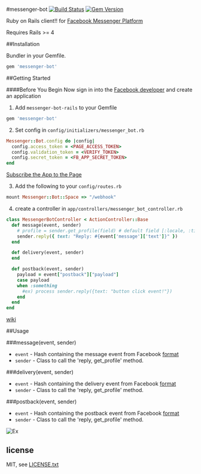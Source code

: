 #messenger-bot
[![Build Status](https://travis-ci.org/jun85664396/messenger-bot-rails.svg?branch=master)](https://travis-ci.org/jun85664396/messenger-bot-rails)
[![Gem Version](https://badge.fury.io/rb/messenger-bot.svg)](https://badge.fury.io/rb/messenger-bot)

Ruby on Rails client!! for [Facebook Messenger Platform](https://developers.facebook.com/docs/messenger-platform)

Requires Rails >= 4

##Installation

Bundler in your Gemfile.

```ruby
gem 'messenger-bot'
```

##Getting Started

####Before You Begin
  Now sign in into the [Facebook developer](https://developers.facebook.com/apps) and create an application

1. Add `messenger-bot-rails` to your Gemfile
  ```ruby
  gem 'messenger-bot'
  ```

2. Set config in `config/initializers/messenger_bot.rb `
  ```ruby
  Messenger::Bot.config do |config|
    config.access_token = <PAGE_ACCESS_TOKEN>
    config.validation_token = <VERIFY_TOKEN>
    config.secret_token = <FB_APP_SECRET_TOKEN>
  end
  ```
  [Subscribe the App to the Page](https://developers.facebook.com/docs/messenger-platform/quickstart#subscribe_app_page)
  
3. Add the following to your `config/routes.rb`
  ```ruby
  mount Messenger::Bot::Space => "/webhook"
  ```
4. create a controller in `app/controllers/messenger_bot_controller.rb`
  ```ruby
  class MessengerBotController < ActionController::Base
    def message(event, sender)
      # profile = sender.get_profile(field) # default field [:locale, :timezone, :gender, :first_name, :last_name, :profile_pic]
      sender.reply({ text: "Reply: #{event['message']['text']}" })
    end
  
    def delivery(event, sender)
    end
  
    def postback(event, sender)
      payload = event["postback"]["payload"]
      case payload
      when :something
        #ex) process sender.reply({text: "button click event!"})
      end
    end
  end
  ```

[wiki](https://github.com/jun85664396/messenger-bot-rails/wiki/Getting-Started)

##Usage

###message(event, sender)
* `event` - Hash containing the message event from Facebook [format](https://developers.facebook.com/docs/messenger-platform/webhook-reference#received_message)
* `sender` - Class to call the 'reply, get_profile' method.

###delivery(event, sender)
* `event` - Hash containing the delivery event from Facebook [format](https://developers.facebook.com/docs/messenger-platform/webhook-reference#message_delivery)
* `sender` - Class to call the 'reply, get_profile' method.

###postback(event, sender)
* `event` - Hash containing the postback event from Facebook [format](https://developers.facebook.com/docs/messenger-platform/webhook-reference#postback)
* `sender` - Class to call the 'reply, get_profile' method.

![Ex](https://camo.githubusercontent.com/2452b2ca2f748f2695e545c5c14e70356df5d673/68747470733a2f2f692e696d6775722e636f6d2f59544d4f5967362e676966)

## license

MIT, see [LICENSE.txt](LICENSE.txt)
